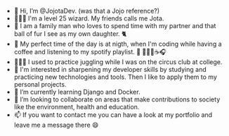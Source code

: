 - 👋    Hi, I’m @JojotaDev. (was that a Jojo reference?)
- 🧙🏻‍♂️  I'm a level 25 wizard. My friends calls me Jota.
- 💑    I am a family man who loves to spend time with my partner and that ball of fur I see as my own daughter. 🐈
- 💙    My perfect time of the day is at nigth, when I'm coding while having a coffee and listening to my spotify playlist. 🌙 👨🏻‍💻☕🎧
- 🤹🏻‍♂️  I used to practice juggling while I was on the circus club at college.
- 🌟    I'm interested in sharpening my developer skills by studying and practicing new technologies and tools. Then I like to apply them to my personal projects.
- 🌱    I’m currently learning Django and Docker.
- 💞️    I’m looking to collaborate on areas that make contributions to society like the environment, health and education.
- 📫    If you want to contact me you can have a look at my portfolio and leave me a message there 😄

<!---
JojotaDev/JojotaDev is a ✨ special ✨ repository because its `README.md` (this file) appears on your GitHub profile.
You can click the Preview link to take a look at your changes.
--->
